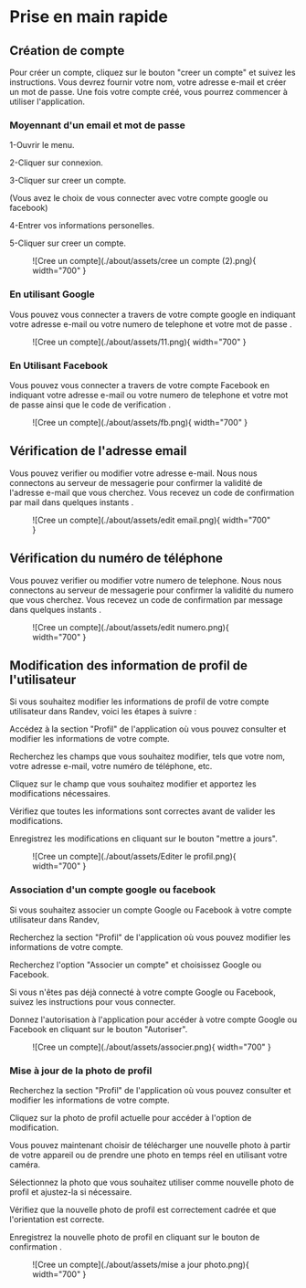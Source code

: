 # Prise en main rapide

## Création de compte
Pour créer un compte, cliquez sur le bouton "creer un compte" et suivez les instructions. Vous devrez fournir votre nom, votre adresse e-mail et créer un mot de passe. Une fois votre compte créé, vous pourrez commencer à utiliser l'application.
### Moyennant d'un email et mot de passe



1-Ouvrir le menu.

2-Cliquer sur connexion.

3-Cliquer sur creer un compte.

(Vous avez le choix de vous connecter avec votre
compte google ou facebook)

4-Entrer vos informations personelles.

5-Cliquer sur creer un compte.

<figure markdown> 
  ![Cree un compte](./about/assets/cree un compte (2).png){ width="700" }
  <figcaption></figcaption>
</figure>





### En utilisant Google
Vous pouvez vous connecter a travers de votre compte google en indiquant votre adresse e-mail ou votre 
numero de telephone et votre mot de passe .

<figure markdown> 
  ![Cree un compte](./about/assets/11.png){ width="700" }
  <figcaption></figcaption>
</figure>


### En Utilisant Facebook

Vous pouvez vous connecter a travers de votre compte Facebook en indiquant votre adresse e-mail ou votre 
numero de telephone et votre mot de passe ainsi que le code de verification .

<figure markdown> 
  ![Cree un compte](./about/assets/fb.png){ width="700" }
  <figcaption></figcaption>
</figure>

## Vérification de l'adresse email
Vous pouvez verifier ou modifier votre adresse e-mail.
Nous nous connectons au serveur de messagerie pour confirmer la validité de l'adresse e-mail que vous cherchez.
Vous recevez un code de confirmation par mail dans quelques instants .

<figure markdown> 
  ![Cree un compte](./about/assets/edit email.png){ width="700" }
  <figcaption></figcaption>
</figure>


## Vérification du numéro de téléphone
Vous pouvez verifier ou modifier votre numero de telephone.
Nous nous connectons au serveur de messagerie pour confirmer la validité du numero que vous cherchez.
Vous recevez un code de confirmation par message dans quelques instants .

<figure markdown> 
  ![Cree un compte](./about/assets/edit numero.png){ width="700" }
  <figcaption></figcaption>
</figure>

## Modification des information de profil de l'utilisateur
Si vous souhaitez modifier les informations de profil de votre compte utilisateur dans Randev, voici les étapes à suivre :

Accédez à la section "Profil" de l'application où vous pouvez consulter et modifier les informations de votre compte.

Recherchez les champs que vous souhaitez modifier, tels que votre nom, votre adresse e-mail, votre numéro de téléphone, etc.

Cliquez sur le champ que vous souhaitez modifier et apportez les modifications nécessaires.

Vérifiez que toutes les informations sont correctes avant de valider les modifications.

Enregistrez les modifications en cliquant sur le bouton "mettre a jours".
<figure markdown> 
  ![Cree un compte](./about/assets/Editer le profil.png){ width="700" }
  <figcaption></figcaption>
</figure>

### Association d'un compte google ou facebook
Si vous souhaitez associer un compte Google ou Facebook à votre compte utilisateur dans Randev,


Recherchez la section "Profil" de l'application où vous pouvez modifier les informations de votre compte.

Recherchez l'option "Associer un compte" et choisissez Google ou Facebook.

Si vous n'êtes pas déjà connecté à votre compte Google ou Facebook, suivez les instructions pour vous connecter.

Donnez l'autorisation à l'application pour accéder à votre compte Google ou Facebook en cliquant sur le bouton "Autoriser".
<figure markdown> 
  ![Cree un compte](./about/assets/associer.png){ width="700" }
  <figcaption></figcaption>
</figure>

### Mise à jour de la photo de profil
Recherchez la section "Profil" de l'application où vous pouvez consulter et modifier les informations de votre compte.

Cliquez sur la photo de profil actuelle pour accéder à l'option de modification.

Vous pouvez maintenant choisir de télécharger une nouvelle photo à partir de votre appareil ou de prendre une photo en temps réel en utilisant votre caméra.

Sélectionnez la photo que vous souhaitez utiliser comme nouvelle photo de profil et ajustez-la si nécessaire.

Vérifiez que la nouvelle photo de profil est correctement cadrée et que l'orientation est correcte.

Enregistrez la nouvelle photo de profil en cliquant sur le bouton de confirmation .
<figure markdown> 
  ![Cree un compte](./about/assets/mise a jour photo.png){ width="700" }
  <figcaption></figcaption>
</figure>